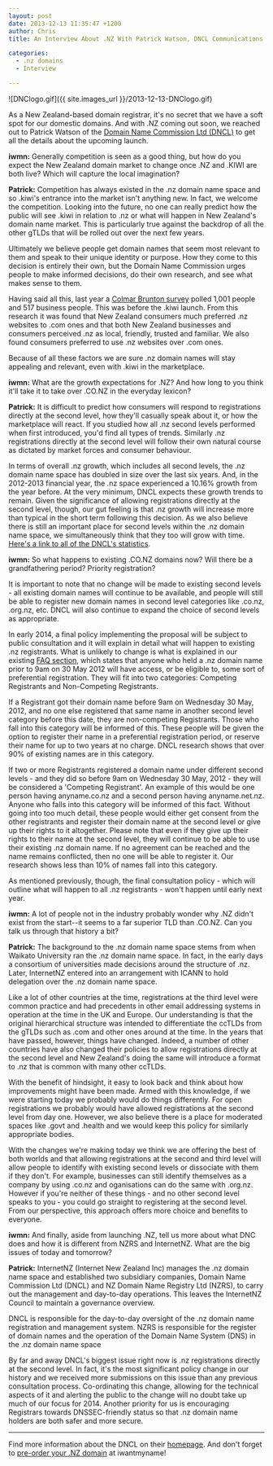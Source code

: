 ```yaml
---
layout: post
date: 2013-12-13 11:35:47 +1200
author: Chris
title: An Interview About .NZ With Patrick Watson, DNCL Communications Advisor

categories:
  - .nz domains
  - Interview

---
```


![DNClogo.gif]({{ site.images_url }}/2013-12-13-DNClogo.gif)

<!-- excerpt -->

As a New Zealand-based domain registrar, it's no secret that we have a soft spot for our domestic domains. And with .NZ coming out soon, we reached out to Patrick Watson of the [Domain Name Commission Ltd (DNCL)](http://dnc.org.nz) to get all the details about the upcoming launch.

<!-- /excerpt -->

**iwmn:** Generally competition is seen as a good thing, but how do you expect the New Zealand domain market to change once .NZ and .KIWI are both live? Which will capture the local imagination?

**Patrick:** Competition has always existed in the .nz domain name space and so .kiwi's entrance into the market isn't anything new. In fact, we welcome the competition. Looking into the future, no one can really predict how the public will see .kiwi in relation to .nz or what will happen in New Zealand's domain name market.  This is particularly true against the backdrop of all the other gTLDs that will be rolled out over the next few years.

Ultimately we believe people get domain names that seem most relevant to them and speak to their unique identity or purpose. How they come to this decision is entirely their own, but the Domain Name Commission urges people to make informed decisions, do their own research, and
see what makes sense to them.

Having said all this, last year a [Colmar Brunton survey](http://www.getyourselfonline.co.nz/sites/default/files/nzrs_report_FINAL_v2_0_0.pdf) polled 1,001 people and 517 business people. This was before the .kiwi launch. From this research it was found that New Zealand consumers much preferred .nz websites to .com ones and that both New Zealand businesses and consumers perceived .nz as local, friendly, trusted and
familiar. We also found consumers preferred to use .nz websites over .com ones. 

Because of all these factors we are sure .nz domain names will stay appealing and relevant, even with .kiwi in the marketplace.

**iwmn:** What are the growth expectations for .NZ? And how long to you think it'll take it to take over .CO.NZ in the everyday lexicon?

**Patrick:** It is difficult to predict how consumers will respond to registrations directly at the second level, how they'll casually speak about it, or how the marketplace will react. If you studied how all .nz second levels performed when first introduced, you'd find all types of trends. Similarly .nz registrations directly at the second level will follow their own natural course as dictated by market forces and consumer behaviour.

In terms of overall .nz growth, which includes all second levels, the .nz domain name space has doubled in size over the last six years. And, in the 2012-2013 financial year, the .nz space experienced a 10.16% growth from the year before.  At the very minimum, DNCL expects these growth trends to remain.  Given the significance of allowing registrations directly at the second level, though, our gut feeling is that .nz growth will increase more than typical in the short term following this decision. As we also believe there is still an important place for second levels within the .nz domain name space, we simultaneously think that they too will grow with time. [Here's a link to all of the DNCL's statistics](http://dnc.org.nz/content/fy_stats.html).

**iwmn:** So what happens to existing .CO.NZ domains now? Will there be a grandfathering period? Priority registration?

It is important to note that no change will be made to existing second levels - all existing domain names will continue to be available, and people will still be able to register new domain names in second level categories like .co.nz, .org.nz, etc. DNCL will also continue to expand the choice of second levels as appropriate.

In early 2014, a final policy implementing the proposal will be subject to public consultation and it will explain in detail what will happen to existing .nz registrants. What is unlikely to change is what is explained in our existing [FAQ section](http://dnc.org.nz/faq-registrations-directly-second-level?m=635), which states that anyone who held a .nz domain name prior to 9am on 30 May 2012 will have access, or be eligible to, some sort of preferential registration. They will fit into two categories: Competing Registrants and Non-Competing Registrants.

If a Registrant got their domain name before 9am on Wednesday 30 May, 2012, and no one else registered that same name in another second level category before this date, they are non-competing Registrants. Those who fall into this category will be informed of this. These people will be given the option to register their name in a preferential registration period, or reserve their name for up to two years at no charge. DNCL research shows that over 90% of existing names are in this category.

If two or more Registrants registered a domain name under different second levels - and they did so before 9am on Wednesday 30 May, 2012 - they will be considered a 'Competing Registrant'. An example of this would be one person having anyname.co.nz and a second person having anyname.net.nz. Anyone who falls into this category will be informed of this fact. Without going into too much detail, these people would either get consent from the other registrants and register their
domain name at the second level or give up their rights to it altogether. Please note that even if they give up their rights to their name at the second level, they will continue to be able to use their existing .nz domain name. If no agreement can be reached and the
name remains conflicted, then no one will be able to register it. Our research shows less than 10% of names fall into this category.

As mentioned previously, though, the final consultation policy - which will outline what will happen to all .nz registrants - won't happen until early next year.

**iwmn:** A lot of people not in the industry probably wonder why .NZ didn't exist from the start--it seems to a far superior TLD than .CO.NZ. Can you talk us through that history a bit?

**Patrick:** The background to the .nz domain name space stems from when Waikato University ran the .nz domain name space. In fact, in the early days a consortium of universities made decisions around the structure of .nz.  Later, InternetNZ entered into an arrangement with ICANN to hold delegation over the .nz domain name space.

Like a lot of other countries at the time, registrations at the third level were common practice and had precedents in other email addressing systems in operation at the time in the UK and Europe. Our understanding is that the original hierarchical structure was intended to differentiate the ccTLDs from the gTLDs such as .com and other ones
around at the time. In the years that have passed, however, things have changed. Indeed, a number of other countries have also changed their policies to allow registrations directly at the second level and New Zealand's doing the same will introduce a format to .nz that is common with many other ccTLDs.

With the benefit of hindsight, it easy to look back and think about how improvements might have been made.  Armed with this knowledge, if we were starting today we probably would do things differently. For
open registrations we probably would have allowed registrations at the second level from day one. However, we also believe there is a place for moderated spaces like .govt and .health and we would keep this policy for similarly appropriate bodies.

With the changes we're making today we think we are offering the best of both worlds and that allowing registrations at the second and third level will allow people to identify with existing second levels or dissociate with them if they don't. For example, businesses can still identify themselves as a company by using .co.nz and oganisations can do the same with .org.nz. However if you're neither of these things - and no other second level speaks to you - you could go straight to registering at the second level. From our perspective, this approach offers more choice and benefits to everyone.

**iwmn:** And finally, aside from launching .NZ, tell us more about what DNC does and how it is different from NZRS and InternetNZ. What are the big issues of today and tomorrow?

**Patrick:** InternetNZ (Internet New Zealand Inc) manages the .nz domain name space and established two subsidiary companies, Domain Name Commission Ltd (DNCL) and NZ Domain Name Registry Ltd (NZRS), to carry out the
management and day-to-day operations. This leaves the InternetNZ Council to maintain a governance overview.

DNCL is responsible for the day-to-day oversight of the .nz domain name registration and management system.  NZRS is responsible for the register of domain names and the operation of the Domain Name System (DNS) in the .nz domain name space

By far and away DNCL's biggest issue right now is .nz registrations directly at the second level. In fact, it's the most significant policy change in our history and we received more submissions on this issue than any previous consultation process. Co-ordinating this change, allowing for the technical aspects of it and alerting the public to the change will no doubt take up much of our focus for 2014. Another priority for us is encouraging Registrars towards DNSSEC-friendly status so that .nz domain name holders are both safer
and more secure.

***

Find more information about the DNCL on their [homepage](http://dnc.org.nz). And don't forget to [pre-order your .NZ domain](https://iwantmyname.com/domains/dot-nz) at iwantmyname!
